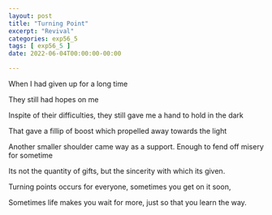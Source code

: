 ```yaml
---
layout: post
title: "Turning Point"
excerpt: "Revival"
categories: exp56_5
tags: [ exp56_5 ]
date: 2022-06-04T00:00:00-00:00

---
```


When I had given up for a long time

They still had hopes on me

Inspite of their difficulties, they still gave me a hand to hold in the dark

That gave a fillip of boost which propelled away towards the light

Another smaller shoulder came way as a support. Enough to fend off misery for sometime

Its not the quantity of gifts, but the sincerity with which its given.

Turning points occurs for everyone, sometimes you get on it soon,

Sometimes life makes you wait for more, just so that you learn the way.
